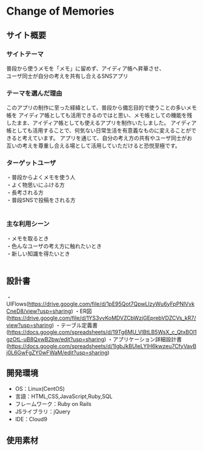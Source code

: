 # Change of Memories
## サイト概要
### サイトテーマ
普段から使うメモを「メモ」に留めず、アイディア帳へ昇華させ、  
ユーザ同士が自分の考えを共有し合えるSNSアプリ
### テーマを選んだ理由

このアプリの制作に至った経緯として、普段から備忘目的で使うことの多いメモ帳を
アイディア帳としても活用できるのではと思い、メモ帳としての機能を残したまま、アイディア帳としても使えるアプリを制作いたしました。
アイディア帳としても活用することで、何気ない日常生活を有意義なものに変えることができると考えています。
アプリを通じて、自分の考え方の共有やユーザ同士がお互いの考えを尊重し合える場として活用していただけると恐悦至極です。
​
### ターゲットユーザ
・普段からよくメモを使う人  
・よく物思いにふける方  
・長考される方  
・普段SNSで投稿をされる方  
​
### 主な利用シーン
・メモを取るとき  
・色んなユーザの考え方に触れたいとき  
・新しい知識を得たいとき  
​
## 設計書
・UIFlows(https://drive.google.com/file/d/1pE95Qot7QpwLlzyWu6yFpPNlVvkCneD8/view?usp=sharing)
・ER図(https://drive.google.com/file/d/1YS3vvKoMDVZCbWzjGEprebVDZCVs_kR7/view?usp=sharing)
・テーブル定義書(https://docs.google.com/spreadsheets/d/19Tg6MU_VlBtLB5WsX_c_QtxBOl1gzOtL-uB8QxwB2bw/edit?usp=sharing)
・アプリケーション詳細設計書(https://docs.google.com/spreadsheets/d/1IgbJkBUleLYlH6kwzeu7CfyVavBj0L6GwFgZY0wFWaM/edit?usp=sharing)
​
## 開発環境
- OS：Linux(CentOS)
- 言語：HTML,CSS,JavaScript,Ruby,SQL
- フレームワーク：Ruby on Rails
- JSライブラリ：jQuery
- IDE：Cloud9
​
## 使用素材
